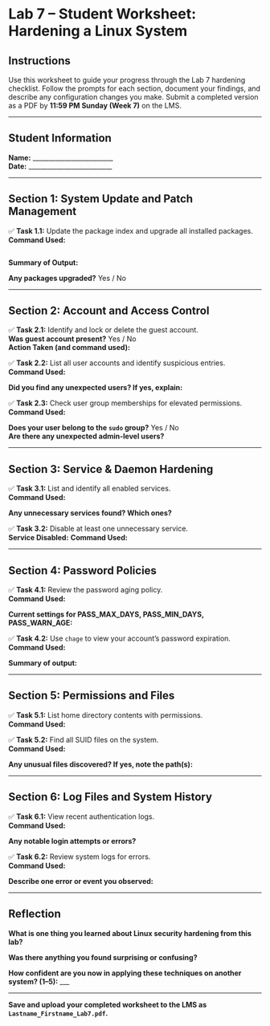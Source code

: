 # Lab 7 – Student Worksheet: Hardening a Linux System

## Instructions
Use this worksheet to guide your progress through the Lab 7 hardening checklist. Follow the prompts for each section, document your findings, and describe any configuration changes you make. Submit a completed version as a PDF by **11:59 PM Sunday (Week 7)** on the LMS.

---

## Student Information
**Name:** _________________________  
**Date:** __________________________

---

## Section 1: System Update and Patch Management

✅ **Task 1.1:** Update the package index and upgrade all installed packages.  
**Command Used:**
```

```
**Summary of Output:**

**Any packages upgraded?** Yes / No  

---

## Section 2: Account and Access Control

✅ **Task 2.1:** Identify and lock or delete the guest account.  
**Was guest account present?** Yes / No  
**Action Taken (and command used):**

✅ **Task 2.2:** List all user accounts and identify suspicious entries.  
**Command Used:**

**Did you find any unexpected users? If yes, explain:**

✅ **Task 2.3:** Check user group memberships for elevated permissions.  
**Command Used:**

**Does your user belong to the `sudo` group?** Yes / No  
**Are there any unexpected admin-level users?**

---

## Section 3: Service & Daemon Hardening

✅ **Task 3.1:** List and identify all enabled services.  
**Command Used:**

**Any unnecessary services found? Which ones?**

✅ **Task 3.2:** Disable at least one unnecessary service.  
**Service Disabled:**
**Command Used:**

---

## Section 4: Password Policies

✅ **Task 4.1:** Review the password aging policy.  
**Command Used:**

**Current settings for PASS_MAX_DAYS, PASS_MIN_DAYS, PASS_WARN_AGE:**

✅ **Task 4.2:** Use `chage` to view your account’s password expiration.  
**Command Used:**

**Summary of output:**

---

## Section 5: Permissions and Files

✅ **Task 5.1:** List home directory contents with permissions.  
**Command Used:**

✅ **Task 5.2:** Find all SUID files on the system.  
**Command Used:**

**Any unusual files discovered? If yes, note the path(s):**

---

## Section 6: Log Files and System History

✅ **Task 6.1:** View recent authentication logs.  
**Command Used:**

**Any notable login attempts or errors?**

✅ **Task 6.2:** Review system logs for errors.  
**Command Used:**

**Describe one error or event you observed:**

---

## Reflection
**What is one thing you learned about Linux security hardening from this lab?**

**Was there anything you found surprising or confusing?**

**How confident are you now in applying these techniques on another system? (1–5):** ___

---

**Save and upload your completed worksheet to the LMS as `Lastname_Firstname_Lab7.pdf`.**

